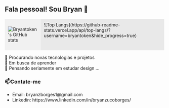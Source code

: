 ## Fala pessoal! Sou Bryan  👋

<div style="display: flex; flex-direction: row;">
  <div style="background-color: #f1f1f1; padding: 10px;">

![Bryantoken's GitHub stats](https://github-readme-stats.vercel.app/api?username=bryantoken&show_icons=true&theme=tokyonight)

  </div>
  <div style="background-color: #e9e9e9; padding: 10px;">
![Top Langs](https://github-readme-stats.vercel.app/api/top-langs/?username=bryantoken&hide_progress=true)
  </div>
  
</div>

🔭 Procurando novas tecnologias e projetos<br>
🌱 Em busca de aprender<br>
🤔 Pensando seriamente em estudar design ...<br>

### 📫Contate-me
<ul>
  <li>
    Email: bryanzborges1@gmail.com
    
  </li>
  <li>
Linkedin: https://www.linkedin.com/in/bryanzucoborges/
  </li>
</ul>

